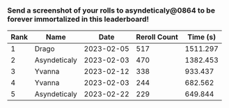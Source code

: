 ### Send a screenshot of your rolls to **asyndeticaly@0864** to be forever immortalized in this leaderboard!

| Rank | Name         | Date       | Reroll Count | Time (s) |
|------|--------------|------------|--------------|----------|
|    1 | Drago        | 2023-02-05 |          517 | 1511.297 |
|    2 | Asyndeticaly | 2023-02-03 |          470 | 1382.453 |
|    3 | Yvanna       | 2023-02-12 |          338 |  933.437 |
|    4 | Yvanna       | 2023-02-03 |          244 |  682.562 |
|    5 | Asyndeticaly | 2023-02-22 |          229 |  649.844 |